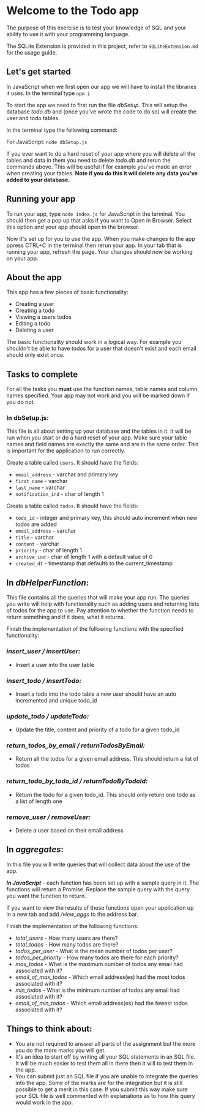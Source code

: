 # Welcome to the Todo app

The purpose of this exercise is to test your knowledge of SQL and your ability to use it with your programming language.

The SQLite Extension is provided in this project, refer to `SQLiteExtension.md` for the usage guide.

## Let's get started

In JavaScript when we first open our app we will have to install the libraries it uses. In the terminal type `npm i`

To start the app we need to first run the file _dbSetup_. This will setup the database _todo.db_ and (once you've wrote the code to do so) will create the user and todo tables.

In the terminal type the following command:

For JavaScript:
`node dbSetup.js`

If you ever want to do a hard reset of your app where you will delete all the tables and data in them you need to delete _todo.db_ and rerun the commands above. This will be useful if for example you've made an error when creating your tables. **Note if you do this it will delete any data you've added to your database.**

## Running your app

To run your app, type `node index.js` for JavaScript in the terminal. You should then get a pop up that asks if you want to Open in Browser. Select this option and your app should open in the browser.

Now it's set up for you to use the app. When you make changes to the app ppress CTRL+C in the terminal then rerun your app. In your tab that is running your app, refresh the page. Your changes should now be working on your app.

## About the app

This app has a few pieces of basic functionality:

- Creating a user
- Creating a todo
- Viewing a users todos
- Editing a todo
- Deleting a user

The basic functionality should work in a logical way. For example you shouldn't be able to have todos for a user that doesn't exist and each email should only exist once.

## Tasks to complete

For all the tasks you **must** use the function names, table names and column names specified. Your app may not work and you will be marked down if you do not.

### In dbSetup.js:

This file is all about setting up your database and the tables in it. It will be run when you start or do a hard reset of your app. Make sure your table names and field names are exactly the same and are in the same order. This is important for the application to run correctly.

Create a table called `users`. It should have the fields:

- `email_address` - varchar and primary key
- `first_name` - varchar
- `last_name` - varchar
- `notification_ind` - char of length 1

Create a table called `todos`. It should have the fields:

- `todo_id` - integer and primary key, this should auto increment when new todos are added
- `email_address` - varchar
- `title` - varchar
- `content` - varchar
- `priority` - char of length 1
- `archive_ind` - char of length 1 with a default value of 0
- `created_dt` - timestamp that defaults to the current_timestamp

## In _dbHelperFunction_:

This file contains all the queries that will make your app run. The queries you write will help with functionality such as adding users and returning lists of todos for the app to use. Pay attention to whether the function needs to return something and if it does, what it returns.

Finish the implementation of the following functions with the specified functionality:

### _insert_user / insertUser:_

- Insert a user into the user table

### _insert_todo / insertTodo:_

- Insert a todo into the todo table a new user should have an auto incremented and unique todo_id

### _update_todo / updateTodo:_

- Update the title, content and priority of a todo for a given todo_id

### _return_todos_by_email / returnTodosByEmail:_

- Return all the todos for a given email address. This should return a list of todos

### _return_todo_by_todo_id / returnTodoByTodoId:_

- Return the todo for a given todo_id. This should only return one todo as a list of length one

### _remove_user / removeUser:_

- Delete a user based on their email address

## In _aggregates_:

In this file you will write queries that will collect data about the use of the app.

**_In JavaScript_** - each function has been set up with a sample query in it. The functions will return a Promise. Replace the sample query with the query you want the function to return.

If you want to view the results of these functions open your application up in a new tab and add _/view_aggs_ to the address bar.

Finish the implementation of the following functions:

- _total_users_ - How many users are there?
- _total_todos_ - How many todos are there?
- _todos_per_user_ - What is the mean number of todos per user?
- _todos_per_priority_ - How many todos are there for each priority?
- _max_todos_ - What is the maximum number of todos any email had associated with it?
- _email_of_max_todos_ - Which email address(es) had the most todos associated with it?
- _min_todos_ - What is the minimum number of todos any email had associated with it?
- _email_of_min_todos_ - Which email address(es) had the fewest todos associated with it?

## Things to think about:

- You are not required to answer all parts of the assignment but the more you do the more marks you will get.
- It's an idea to start off by writing all your SQL statements in an SQL file. It will be much easier to test them all in there then it will to test them in the app.
- You can submit just an SQL file if you are unable to integrate the queries into the app. Some of the marks are for the integration but it is still possible to get a merit in this case. If you submit this way make sure your SQL file is well commented with explanations as to how this query would work in the app.
